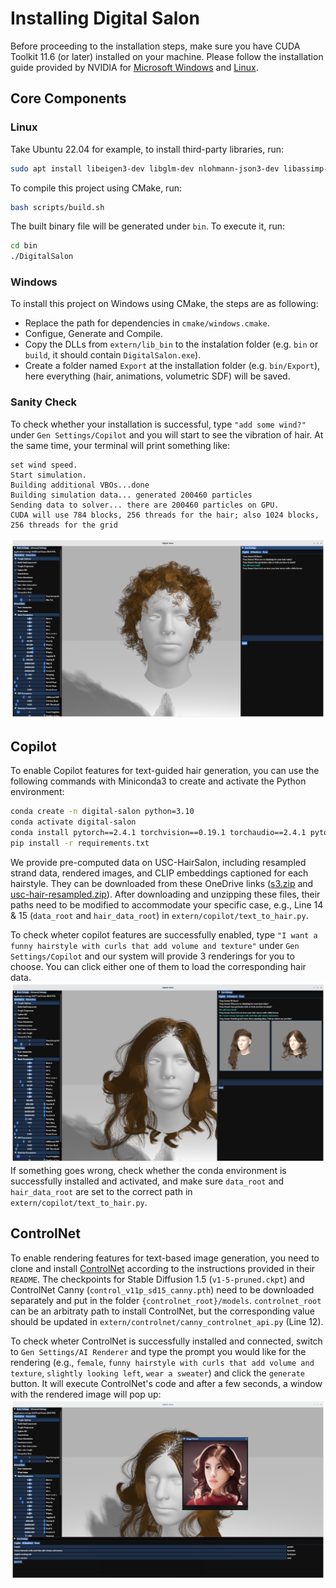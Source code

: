 # Installing Digital Salon

Before proceeding to the installation steps, make sure you have CUDA Toolkit 11.6 (or later) installed on your machine. Please follow the installation guide provided by NVIDIA for [Microsoft Windows](https://docs.nvidia.com/cuda/cuda-installation-guide-microsoft-windows/index.html) and [Linux](https://docs.nvidia.com/cuda/cuda-installation-guide-linux/).

## Core Components

### Linux

Take Ubuntu 22.04 for example, to install third-party libraries, run:
```bash
sudo apt install libeigen3-dev libglm-dev nlohmann-json3-dev libassimp-dev libboost-all-dev libfreeimage3 libfreeimage-dev libfreeimageplus-dev python3-dev
```

To compile this project using CMake, run:
```bash
bash scripts/build.sh
```
The built binary file will be generated under `bin`. To execute it, run:
```bash
cd bin
./DigitalSalon
```

### Windows

To install this project on Windows using CMake, the steps are as following:

- Replace the path for dependencies in `cmake/windows.cmake`.
- Configue, Generate and Compile.
- Copy the DLLs from `extern/lib_bin` to the instalation folder (e.g. `bin` or `build`, it should contain `DigitalSalon.exe`). 
- Create a folder named `Export` at the installation folder (e.g. `bin/Export`), here everything (hair, animations, volumetric SDF) will be saved. 

### Sanity Check

To check whether your installation is successful, type `"add some wind?"` under `Gen Settings/Copilot` and you will start to see the vibration of hair. At the same time, your terminal will print something like:
```
set wind speed.
Start simulation.
Building additional VBOs...done
Building simulation data... generated 200460 particles
Sending data to solver... there are 200460 particles on GPU. 
CUDA will use 784 blocks, 256 threads for the hair; also 1024 blocks, 256 threads for the grid
```
![sim check](misc/sim-check.png)

## Copilot

To enable Copilot features for text-guided hair generation, you can use the following commands with Miniconda3 to create and activate the Python environment:
```bash
conda create -n digital-salon python=3.10
conda activate digital-salon
conda install pytorch==2.4.1 torchvision==0.19.1 torchaudio==2.4.1 pytorch-cuda=12.1 -c pytorch -c nvidia
pip install -r requirements.txt
```

We provide pre-computed data on USC-HairSalon, including resampled strand data, rendered images, and CLIP embeddings captioned for each hairstyle. They can be downloaded from these OneDrive links ([s3.zip](https://yaleedu-my.sharepoint.com/:u:/g/personal/chengan_he_yale_edu/EUT5lUdAZbFHhvnlyRYF29cBImNMupDEKDMqSnhSF36qgw?e=i4vri5) and [usc-hair-resampled.zip](https://yaleedu-my.sharepoint.com/:u:/g/personal/chengan_he_yale_edu/EZUbewJcyzpCo7iMjwZr7MQBPr_gLmKFzP8_l5rQDbYioQ?e=2bwevv)).
After downloading and unzipping these files, their paths need to be modified to accommodate your specific case, e.g., Line 14 & 15 (`data_root` and `hair_data_root`) in `extern/copilot/text_to_hair.py`.

To check wheter copilot features are successfully enabled, type `"I want a funny hairstyle with curls that add volume and texture"` under `Gen Settings/Copilot` and our system will provide 3 renderings for you to choose. You can click either one of them to load the corresponding hair data.
![copilot check](misc/copilot-check.png)
If something goes wrong, check whether the conda environment is successfully installed and activated, and make sure `data_root` and `hair_data_root` are set to the correct path in `extern/copilot/text_to_hair.py`.

## ControlNet

To enable rendering features for text-based image generation, you need to clone and install [ControlNet](https://github.com/lllyasviel/ControlNet-v1-1-nightly) according to the instructions provided in their `README`. The checkpoints for Stable Diffusion 1.5 (`v1-5-pruned.ckpt`) and ControlNet Canny (`control_v11p_sd15_canny.pth`) need to be downloaded separately and put in the folder `{controlnet_root}/models`. `controlnet_root` can be an arbitraty path to install ControlNet, but the corresponding value should be updated in `extern/controlnet/canny_controlnet_api.py` (Line 12).

To check wheter ControlNet is successfully installed and connected, switch to `Gen Settings/AI Renderer` and type the prompt you would like for the rendering (e.g., `female`, `funny hairstyle with curls that add volume and texture`, `slightly looking left`, `wear a sweater`) and click the `generate` button. It will execute ControlNet's code and after a few seconds, a window with the rendered image will pop up:
![controlnet check](misc/controlnet-check.png)